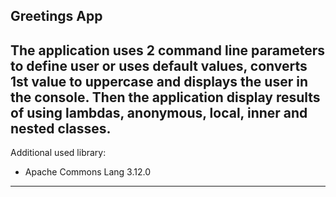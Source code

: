 Greetings App
---
The application uses 2 command line parameters to 
define user or uses default values, converts 1st 
value to uppercase and displays the user in 
the console. 
Then the application display results of using lambdas,
anonymous, local, inner and nested classes.
---
Additional used library:
- Apache Commons Lang 3.12.0
---